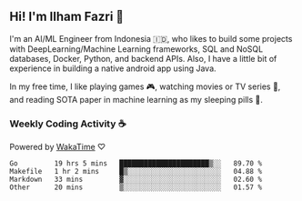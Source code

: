 ## Hi! I'm Ilham Fazri 👋

I'm an AI/ML Engineer from Indonesia 🇮🇩, who likes to build some projects with DeepLearning/Machine Learning frameworks, SQL and NoSQL databases, Docker, Python, and backend APIs. Also, I have a little bit of experience in building a native android app using Java.


In my free time, I like playing games 🎮, watching movies or TV series 🍿, and reading SOTA paper in machine learning as my sleeping pills 💊. 

### Weekly Coding Activity ☕
Powered by [WakaTime](https://wakatime.com/) ♡
<!--START_SECTION:waka-->

```text
Go         19 hrs 5 mins   ██████████████████████▒░░   89.70 %
Makefile   1 hr 2 mins     █▒░░░░░░░░░░░░░░░░░░░░░░░   04.88 %
Markdown   33 mins         ▓░░░░░░░░░░░░░░░░░░░░░░░░   02.60 %
Other      20 mins         ▒░░░░░░░░░░░░░░░░░░░░░░░░   01.57 %
```

<!--END_SECTION:waka-->
